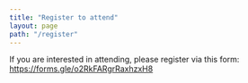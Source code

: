 ```yaml
---
title: "Register to attend"
layout: page
path: "/register"
---
```


If you are interested in attending, please register via this form: https://forms.gle/o2RkFARgrRaxhzxH8 